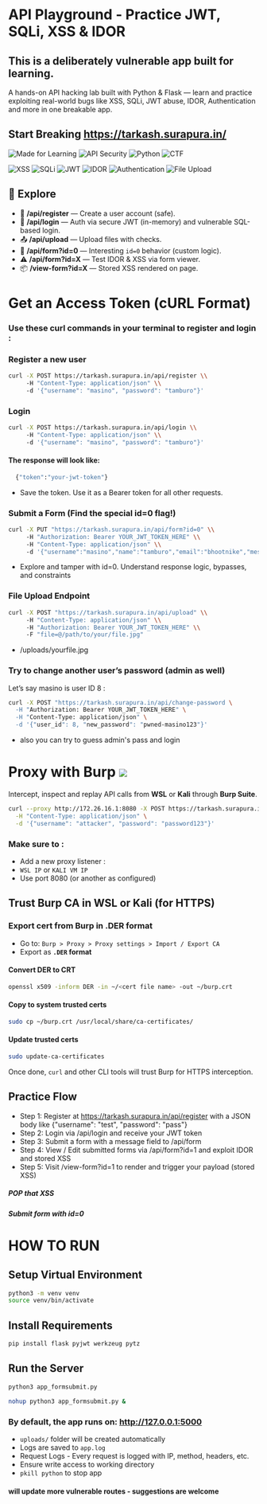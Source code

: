 # API Playground - Practice JWT, SQLi, XSS & IDOR


## This is a deliberately vulnerable app built for learning.
A hands-on API hacking lab built with Python & Flask — learn and practice exploiting real-world bugs like XSS, SQLi, JWT abuse, IDOR, Authentication and more in one breakable app.

## Start Breaking https://tarkash.surapura.in/

![Made for Learning](https://img.shields.io/badge/made%20for-learning-blueviolet) ![API Security](https://img.shields.io/badge/focus-API%20Security-yellowgreen)  ![Python](https://img.shields.io/badge/built%20with-Python%20%26%20Flask-3776AB) ![CTF](https://img.shields.io/badge/type-CTF-informational)

![XSS](https://img.shields.io/badge/XSS-red) ![SQLi](https://img.shields.io/badge/SQLi-orange) ![JWT](https://img.shields.io/badge/JWT-blue) ![IDOR](https://img.shields.io/badge/IDOR-lightgrey) ![Authentication](https://img.shields.io/badge/Authentication-cyan) ![File Upload](https://img.shields.io/badge/File%20Upload-critical)







##  🚀 Explore
- 🧾  **/api/register** — Create a user account (safe).
- 🔐  **/api/login** — Auth via secure JWT (in-memory) and vulnerable SQL-based login.
- 📤  **/api/upload** — Upload files with checks.
- 🧠  **/api/form?id=0** — Interesting `id=0` behavior (custom logic).
- ⚠️  **/api/form?id=X** — Test IDOR & XSS via form viewer.
- 📦  **/view-form?id=X** — Stored XSS rendered on page.
#
# Get an Access Token (cURL Format)
### Use these curl commands in your terminal to register and login :

### Register a new user

```bash
curl -X POST https://tarkash.surapura.in/api/register \\
     -H "Content-Type: application/json" \\
     -d '{"username": "masino", "password": "tamburo"}'
```

### Login
```bash
curl -X POST https://tarkash.surapura.in/api/login \\
     -H "Content-Type: application/json" \\
     -d '{"username": "masino", "password": "tamburo"}'
```
#### The response will look like:
```bash
  {"token":"your-jwt-token"}
  ```
- Save the token. Use it as a Bearer token for all other requests.

### Submit a Form (Find the special id=0 flag!)
```bash
curl -X PUT "https://tarkash.surapura.in/api/form?id=0" \\
     -H "Authorization: Bearer YOUR_JWT_TOKEN_HERE" \\
     -H "Content-Type: application/json" \\
     -d '{"username":"masino","name":"tamburo","email":"bhootnike","message":"<img src=\"x\" onerror=\"alert(1)\">"}'
```
- Explore and tamper with id=0. Understand response logic, bypasses, and constraints

### File Upload Endpoint
```bash
curl -X POST "https://tarkash.surapura.in/api/upload" \\
     -H "Content-Type: application/json" \\
     -H "Authorization: Bearer YOUR_JWT_TOKEN_HERE" \\
     -F "file=@/path/to/your/file.jpg"
```
- /uploads/yourfile.jpg

### Try to change another user’s password (admin as well)
Let’s say masino is user ID 8 :
```bash
curl -X POST "https://tarkash.surapura.in/api/change-password \
  -H "Authorization: Bearer YOUR_JWT_TOKEN_HERE" \
  -H "Content-Type: application/json" \
  -d '{"user_id": 8, "new_password": "pwned-masino123"}'
```
- also you can try to guess admin's pass and login

# Proxy with Burp ![](https://img.shields.io/badge/Burp--orange?logo=burpsuite&logoColor=orange)

Intercept, inspect and replay API calls from **WSL** or **Kali** through **Burp Suite**.

```bash
curl --proxy http://172.26.16.1:8080 -X POST https://tarkash.surapura.in/api/register \
  -H "Content-Type: application/json" \
  -d '{"username": "attacker", "password": "password123"}'
  ```
### Make sure to : 
- Add a new proxy listener : 
- `WSL IP` or `KALI VM IP`
- Use port 8080 (or another as configured)

## Trust Burp CA in WSL or Kali (for HTTPS)
###  Export cert from Burp in .DER format
- Go to: `Burp > Proxy > Proxy settings > Import / Export CA`
- Export as **`.DER` format**

#### Convert DER to CRT
```bash
openssl x509 -inform DER -in ~/<cert file name> -out ~/burp.crt
```
#### Copy to system trusted certs
```bash
sudo cp ~/burp.crt /usr/local/share/ca-certificates/
```
#### Update trusted certs
```bash
sudo update-ca-certificates
```
Once done, `curl` and other CLI tools will trust Burp for HTTPS interception.



## Practice Flow
- Step 1: Register at https://tarkash.surapura.in/api/register with a JSON body like {"username": "test", "password": "pass"}
- Step 2: Login via /api/login and receive your JWT token
- Step 3: Submit a form with a message field to /api/form
- Step 4: View / Edit submitted forms via /api/form?id=1 and exploit IDOR and stored XSS
- Step 5: Visit /view-form?id=1 to render and trigger your payload (stored XSS)

##### POP that XSS
##### Submit form with id=0

#
# HOW TO RUN

## Setup Virtual Environment
```bash
python3 -m venv venv
source venv/bin/activate
```
## Install Requirements
```bash
pip install flask pyjwt werkzeug pytz
```
## Run the Server
``` bash
python3 app_formsubmit.py
```
```bash
nohup python3 app_formsubmit.py &
```
### By default, the app runs on: http://127.0.0.1:5000

-   `uploads/` folder will be created automatically
-   Logs are saved to `app.log`
-   Request Logs - Every request is logged with IP, method, headers, etc.
-   Ensure write access to working directory
- `pkill python` to stop app

#### will update more vulnerable routes - suggestions are welcome



